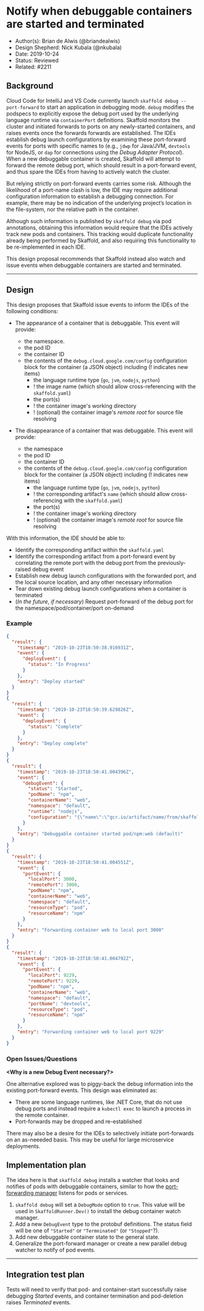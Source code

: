 # Notify when debuggable containers are started and terminated 

* Author(s): Brian de Alwis (@briandealwis)
* Design Shepherd: Nick Kubala (@nkubala)
* Date: 2019-10-24
* Status: Reviewed
* Related: #2211

## Background

Cloud Code for IntelliJ and VS Code currently launch `skaffold debug --port-forward` to start
an application in debugging mode.  `debug` modifies the podspecs to explicitly expose the debug port used
by the underlying language runtime via `containerPort` definitions.  Skaffold monitors the cluster
and initiated forwards to ports on any newly-started containers, and raises events once the forwards
forwards are established.  The IDEs establish debug launch configurations by examining these
port-forward events for ports with specific names to (e.g., `jdwp` for Java/JVM,
`devtools` for NodeJS, or `dap` for connections using the _Debug Adapter Protocol_).
When a new debuggable container is created, Skaffold will
attempt to forward the remote debug port, which should result in a port-forward event, and thus
spare the IDEs from having to actively watch the cluster. 

But relying strictly on port-forward events carries some risk.  Although the likelihood of 
a port-name clash is low, the IDE may require additional configuration information to establish
a debugging connection.  For example, there may be no indication of the underlying project’s
location in the file-system, nor the relative path in the container. 

Although such information is published by `skaffold debug` via pod annotations, obtaining this
information would require that the IDEs actively track new pods and containers.  This tracking would
duplicate functionality already being performed by Skaffold, and also requiring this functionality to be
re-implemented in each IDE.

This design proposal recommends that Skaffold instead also watch and issue events when debuggable
containers are started and terminated.

----
## Design

This design proposes that Skaffold issue events to inform the IDEs of the following conditions:

- The appearance of a container that is debuggable.  This event will provide:
    - the namespace.
    - the pod ID
    - the container ID
    - the contents of the `debug.cloud.google.com/config` configuration block for the container
      (a JSON object) including (! indicates new items)
         - the language runtime type (`go`, `jvm`, `nodejs`, `python`)
         - ! the image name (which should allow cross-referencing with the `skaffold.yaml`)
         - the port(s)
         - ! the container image's working directory
         - ! (optional) the container image's _remote root_ for source file resolving 

- The disappearance of a container that was debuggable.  This event will provide:
    - the namespace
    - the pod ID
    - the container ID
    - the contents of the `debug.cloud.google.com/config` configuration block for the container
      (a JSON object) including (! indicates new items)
         - the language runtime type (`go`, `jvm`, `nodejs`, `python`)
         - ! the corresponding artifact's `name` (which should allow cross-referencing with the `skaffold.yaml`)
         - the port(s)
         - ! the container image's working directory
         - ! (optional) the container image's _remote root_ for source file resolving 

With this information, the IDE should be able to:

- Identify the corresponding artifact within the `skaffold.yaml`
- Identify the corresponding artifact from a port-forward event by correlating the
  remote port with the debug port from the previously-raised debug event
- Establish new debug launch configurations with the forwarded port,
  and the local source location, and any other necessary information
- Tear down existing debug launch configurations when a container is terminated
- (*In the future*, *if necessary*) Request port-forward of the debug port for the
  namespace/pod/container/port on-demand
 
### Example

```json
{
  "result": {
    "timestamp": "2019-10-23T18:50:38.916931Z",
    "event": {
      "deployEvent": {
        "status": "In Progress"
      }
    },
    "entry": "Deploy started"
  }
}
{
  "result": {
    "timestamp": "2019-10-23T18:50:39.629826Z",
    "event": {
      "deployEvent": {
        "status": "Complete"
      }
    },
    "entry": "Deploy complete"
  }
}
{
  "result": {
    "timestamp": "2019-10-23T18:50:41.004396Z",
    "event": {
      "debugEvent": {
        "status": "Started",
        "podName": "npm",
        "containerName": "web",
        "namespace": "default",
        "runtime": "nodejs",
        "configuration": "{\"name\":\"gcr.io/artifact/name/from/skaffold.yaml\",\"ports\":{\"devtools\":9229},\"runtime\":\"nodejs\",\"workingDir\":\"/app\"}"
      }
    },
    "entry": "Debuggable container started pod/npm:web (default)"
  }
}
{
  "result": {
    "timestamp": "2019-10-23T18:50:41.004551Z",
    "event": {
      "portEvent": {
        "localPort": 3000,
        "remotePort": 3000,
        "podName": "npm",
        "containerName": "web",
        "namespace": "default",
        "resourceType": "pod",
        "resourceName": "npm"
      }
    },
    "entry": "Forwarding container web to local port 3000"
  }
}
{
  "result": {
    "timestamp": "2019-10-23T18:50:41.004792Z",
    "event": {
      "portEvent": {
        "localPort": 9229,
        "remotePort": 9229,
        "podName": "npm",
        "containerName": "web",
        "namespace": "default",
        "portName": "devtools",
        "resourceType": "pod",
        "resourceName": "npm"
      }
    },
    "entry": "Forwarding container web to local port 9229"
  }
}
```

### Open Issues/Questions

**\<Why is a new Debug Event necessary?\>**

One alternative explored was to piggy-back the debug information into the existing port-forward events.
This design was eliminated as:
 
  - There are some language runtimes, like .NET Core, that do not use debug ports and instead
    require a `kubectl exec` to launch a process in the remote container. 
  - Port-forwards may be dropped and re-established
  
There may also be a desire for the IDEs to selectively initiate port-forwards on an as-neeeded
basis.  This may be useful for large microservice deployments.

## Implementation plan

The idea here is that `skaffold debug` installs a watcher that looks and notifies of pods with
debuggable containers, similar to how the [port-forwarding manager](https://github.com/GoogleContainerTools/skaffold/blob/master/pkg/skaffold/kubernetes/portforward/pod_forwarder.go) 
listens for pods or services.

1. `skaffold debug` will set a `DebugMode` option to `true`. This value will be used in
  `SkaffoldRunner.Dev()` to install the debug container watch manager.
1. Add a new `DebugEvent` type to the protobuf definitions.  The status field will be one
   of `"Started"` or `"Termninated"` (or `"Stopped"`?).
1. Add new debuggable container state to the general state.
1. Generalize the port-forward manager or create a new parallel debug watcher to notify
   of pod events.
  
___
## Integration test plan

Tests will need to verify that pod- and container-start successfully raise debugging _Started_ events,
and container termination and pod-deletion raises _Terminated_ events. 